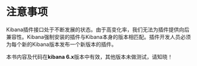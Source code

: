 # 注意事项

Kibana插件接口处于不断发展的状态。由于高变化率，我们无法为插件提供向后兼容性。Kibana强制安装的插件与Kibana本身的版本相匹配。插件开发人员必须为每个新的Kibana版本发布一个新版本的插件。



本书内容及代码在**kibana 6.x**版本中有效，其他版本未做测试，请知晓！

